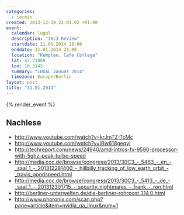 ```yaml
--- 
categories: 
  - termin
created: 2013-12-30 22:01:02 +01:00
event: 
  calendar: lugal
  description: "30c3 Review"
  startdate: 11.01.2014 18:00
  enddate: 11.01.2014 21:00
  location: "Kempten, Cafe College"
  lat: 47.71889
  lon: 10.3143
  summary: "LUGAL Januar 2014"
  timezone: Europe/Berlin
layout: post
title: "11.01.2014"
---
```


{% render_event %}

Nachlese
--------
* http://www.youtube.com/watch?v=krJmTZ-TcMc
* http://www.youtube.com/watch?v=iBw618geqyI
* http://techreport.com/news/24940/amd-intros-fx-9590-processor-with-5ghz-peak-turbo-speed
* http://media.ccc.de/browse/congress/2013/30C3_-_5463_-_en_-_saal_1_-_201312281400_-_hillbilly_tracking_of_low_earth_orbit_-_travis_goodspeed.html
* http://media.ccc.de/browse/congress/2013/30C3_-_5413_-_de_-_saal_1_-_201312301715_-_security_nightmares_-_frank_-_ron.html
* http://berliner-unterwelten.de/die-berliner-rohrpost.314.0.html
* http://www.phoronix.com/scan.php?page=article&item=nvidia_qa_linux&num=1
